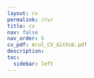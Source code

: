 ```yaml
---
layout: cv
permalink: /cv/
title: cv
nav: false
nav_order: 5
cv_pdf: Arul_CV_Github.pdf
description:
toc:
  sidebar: left
---
```


